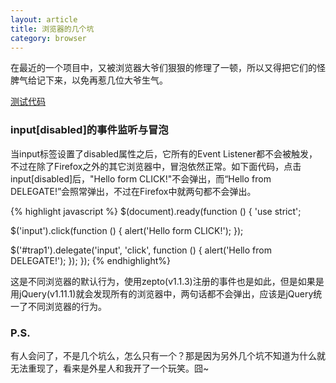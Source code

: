 ```yaml
---
layout: article
title: 浏览器的几个坑
category: browser
---
```


在最近的一个项目中，又被浏览器大爷们狠狠的修理了一顿，所以又得把它们的怪脾气给记下来，以免再惹几位大爷生气。

[测试代码](/upload/code/browsers'-serveral-traps.zip)

### input[disabled]的事件监听与冒泡

当input标签设置了disabled属性之后，它所有的Event Listener都不会被触发，不过在除了Firefox之外的其它浏览器中，冒泡依然正常。如下面代码，点击input[disabled]后，"Hello form CLICK!"不会弹出，而“Hello from DELEGATE!”会照常弹出，不过在Firefox中就两句都不会弹出。

{% highlight javascript %}
$(document).ready(function () {
  'use strict';

  $('input').click(function () {
    alert('Hello form CLICK!');
  });

  $('#trap1').delegate('input', 'click', function () {
    alert('Hello from DELEGATE!');
  });
});
{% endhighlight%}

这是不同浏览器的默认行为，使用zepto(v1.1.3)注册的事件也是如此，但是如果是用jQuery(v1.11.1)就会发现所有的浏览器中，两句话都不会弹出，应该是jQuery统一了不同浏览器的行为。

### P.S.
有人会问了，不是几个坑么，怎么只有一个？那是因为另外几个坑不知道为什么就无法重现了，看来是外星人和我开了一个玩笑。囧~
